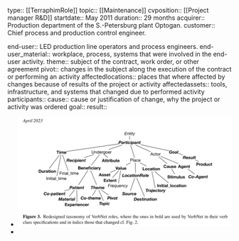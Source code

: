 type:: [[TerraphimRole]]
topic:: [[Maintenance]]
cvposition:: [[Project manager R&D]]
startdate:: May 2011
duration:: 29 months
acquirer:: Production department of the S.-Petersburg plant Optogan.
customer:: Chief process and production control engineer.

end-user:: LED production line operators and process engineers.
end-user_material:: workplace, process, systems that were involved in the end-user activity.
theme:: subject of the contract, work order, or other agreement
pivot:: changes in the subject along the execution of the contract or performing an activity
affectedlocations:: places that where affected by changes because of results of the project or activity
affectedassets:: tools, infrastructure, and systems that changed due to performed activity
participants::
cause:: cause or justification of change, why the project or activity was ordered
goal::
result::

- ![image_1689919930406_0.png](../assets/image_1689919930406_0_1689929729488_0.png)
-